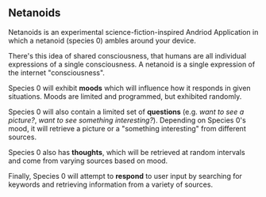 Netanoids
---
Netanoids is an experimental science-fiction-inspired Andriod Application in which a netanoid (species 0) ambles around your device.

There's this idea of shared consciousness, that humans are all individual expressions of a single consciousness.  A netanoid is a single expression of the internet "consciousness".  

Species 0 will exhibit **moods** which will influence how it responds in given situations.  Moods are limited and programmed, but exhibited randomly.  

Species 0 will also contain a limited set of **questions** (e.g. *want to see a picture?*, *want to see something interesting?*).  Depending on Species 0's mood, it will retrieve a picture or a "something interesting" from different sources.

Species 0 also has **thoughts**, which will be retrieved at random intervals and come from varying sources based on mood.  

Finally, Species 0 will attempt to **respond** to user input by searching for keywords and retrieving information from a variety of sources.
